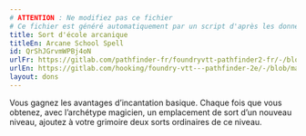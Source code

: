 ```yaml
---
# ATTENTION : Ne modifiez pas ce fichier
# Ce fichier est généré automatiquement par un script d'après les données du module Foundry VTT officiel et de sa traduction
title: Sort d'école arcanique
titleEn: Arcane School Spell
id: QrShJGrvmWPBj4oN
urlFr: https://gitlab.com/pathfinder-fr/foundryvtt-pathfinder2-fr/-/blob/master/data/feats/QrShJGrvmWPBj4oN.htm
urlEn: https://gitlab.com/hooking/foundry-vtt---pathfinder-2e/-/blob/master/packs/data/feats.db/arcane-school-spell.json
layout: dons
---
```

Vous gagnez les avantages d’incantation basique. Chaque fois que vous obtenez, avec l’archétype magicien, un emplacement de sort d’un nouveau niveau, ajoutez à votre grimoire deux sorts ordinaires de ce niveau.
